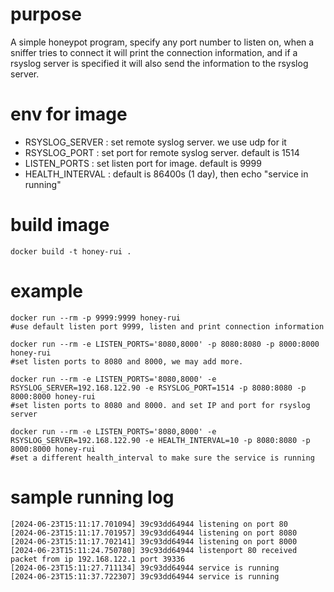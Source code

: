 purpose
===
A simple honeypot program, specify any port number to listen on, when a sniffer tries to connect it will print the connection information, and if a rsyslog server is specified it will also send the information to the rsyslog server.


env for image
===
- RSYSLOG_SERVER : set remote syslog server. we use udp for it
- RSYSLOG_PORT : set port for remote syslog server. default is 1514
- LISTEN_PORTS : set listen port for image. default is 9999
- HEALTH_INTERVAL : default is 86400s (1 day), then echo "service in running"


build image
===
```
docker build -t honey-rui .
```


example
===
```
docker run --rm -p 9999:9999 honey-rui
#use default listen port 9999, listen and print connection information

docker run --rm -e LISTEN_PORTS='8080,8000' -p 8080:8080 -p 8000:8000 honey-rui
#set listen ports to 8080 and 8000, we may add more.

docker run --rm -e LISTEN_PORTS='8080,8000' -e RSYSLOG_SERVER=192.168.122.90 -e RSYSLOG_PORT=1514 -p 8080:8080 -p 8000:8000 honey-rui
#set listen ports to 8080 and 8000. and set IP and port for rsyslog server

docker run --rm -e LISTEN_PORTS='8080,8000' -e RSYSLOG_SERVER=192.168.122.90 -e HEALTH_INTERVAL=10 -p 8080:8080 -p 8000:8000 honey-rui
#set a different health_interval to make sure the service is running
```


sample running log
===
```
[2024-06-23T15:11:17.701094] 39c93dd64944 listening on port 80
[2024-06-23T15:11:17.701957] 39c93dd64944 listening on port 8080
[2024-06-23T15:11:17.702141] 39c93dd64944 listening on port 8000
[2024-06-23T15:11:24.750780] 39c93dd64944 listenport 80 received packet from ip 192.168.122.1 port 39336
[2024-06-23T15:11:27.711134] 39c93dd64944 service is running
[2024-06-23T15:11:37.722307] 39c93dd64944 service is running

```
